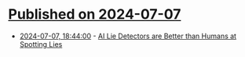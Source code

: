 # [Published on 2024-07-07](index.md)

* [2024-07-07, 18:44:00](https://soylentnews.org/article.pl?sid=24/07/05/1826201&from=rss) - [AI Lie Detectors are Better than Humans at Spotting Lies](https://soylentnews.org/article.pl?sid=24/07/05/1826201&from=rss)
